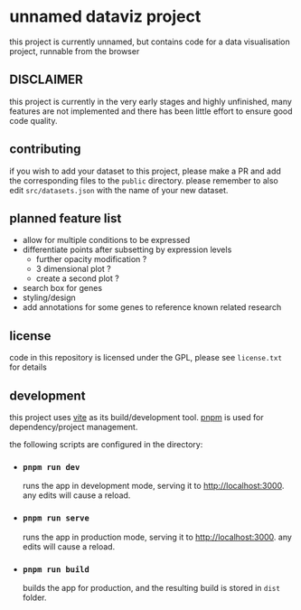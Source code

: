 # unnamed dataviz project

this project is currently unnamed, but contains code for a data visualisation project, runnable from the browser

## DISCLAIMER

this project is currently in the very early stages and highly unfinished, many features are not implemented and there has been little effort to ensure good code quality.

## contributing

if you wish to add your dataset to this project, please make a PR and add the corresponding files to the `public` directory.
please remember to also edit `src/datasets.json` with the name of your new dataset.

## planned feature list

- allow for multiple conditions to be expressed
- differentiate points after subsetting by expression levels
  - further opacity modification ?
  - 3 dimensional plot ?
  - create a second plot ?
- search box for genes
- styling/design
- add annotations for some genes to reference known related research

## license

code in this repository is licensed under the GPL, please see `license.txt` for details

## development

this project uses [vite](https://vitejs.dev/) as its build/development tool.
[pnpm](https://pnpm.io/) is used for dependency/project management.

the following scripts are configured in the directory:

- ### `pnpm run dev`

  runs the app in development mode, serving it to [http://localhost:3000](http://localhost:3000).
  any edits will cause a reload.

- ### `pnpm run serve`

  runs the app in production mode, serving it to [http://localhost:3000](http://localhost:3000).
  any edits will cause a reload.

- ### `pnpm run build`

  builds the app for production, and the resulting build is stored in `dist` folder.
